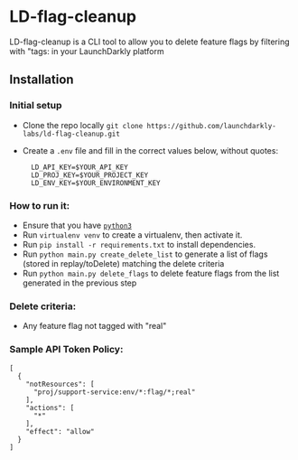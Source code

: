 # LD-flag-cleanup


LD-flag-cleanup is a CLI tool to allow you to delete feature flags by filtering with "tags: in your LaunchDarkly platform


## Installation

### Initial setup

- Clone the repo locally `git clone https://github.com/launchdarkly-labs/ld-flag-cleanup.git`
- Create a `.env` file and fill in the correct values below, without quotes:

        LD_API_KEY=$YOUR_API_KEY
        LD_PROJ_KEY=$YOUR_PROJECT_KEY
        LD_ENV_KEY=$YOUR_ENVIRONMENT_KEY

### How to run it:

- Ensure that you have [`python3`](https://www.python.org/downloads/)
- Run `virtualenv venv` to create a virtualenv, then activate it.
- Run `pip install -r requirements.txt` to install dependencies.
- Run `python main.py create_delete_list` to generate a list of flags (stored in replay/toDelete) matching the delete criteria
- Run `python main.py delete_flags` to delete feature flags from the list generated in the previous step

### Delete criteria:

- Any feature flag not tagged with "real"

### Sample API Token Policy:
```
[
  {
    "notResources": [
      "proj/support-service:env/*:flag/*;real"
    ],
    "actions": [
      "*"
    ],
    "effect": "allow"
  }
]
```
